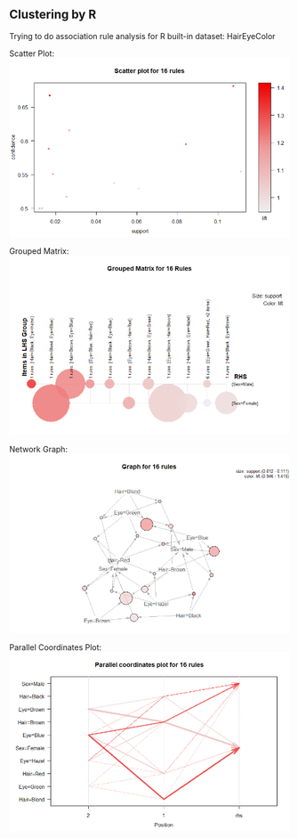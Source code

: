 ## Clustering by R  
Trying to do association rule analysis for R built-in dataset: HairEyeColor

Scatter Plot:  
![image](https://github.com/Tim-HanSheng-Huang/EB_DataAnalysis/blob/main/AssociationRule/ScatterPlot.png)  

Grouped Matrix:  
![image](https://github.com/Tim-HanSheng-Huang/EB_DataAnalysis/blob/main/AssociationRule/GroupedMatrix.png)  

Network Graph:  
![image](https://github.com/Tim-HanSheng-Huang/EB_DataAnalysis/blob/main/AssociationRule/NetworkGraph.png)  

Parallel Coordinates Plot:  
![image](https://github.com/Tim-HanSheng-Huang/EB_DataAnalysis/blob/main/AssociationRule/ParallelCoordinatesPlot.png)  
